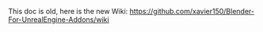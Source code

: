 This doc is old, here is the new Wiki: https://github.com/xavier150/Blender-For-UnrealEngine-Addons/wiki